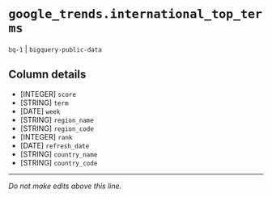 # `google_trends.international_top_terms`
`bq-1` | `bigquery-public-data`

## Column details
* [INTEGER]   `score`
* [STRING]    `term`
* [DATE]      `week`
* [STRING]    `region_name`
* [STRING]    `region_code`
* [INTEGER]   `rank`
* [DATE]      `refresh_date`
* [STRING]    `country_name`
* [STRING]    `country_code`

-------------------------------------------------------------------------------
*Do not make edits above this line.*
